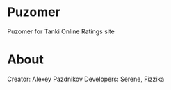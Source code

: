 # Puzomer
Puzomer for Tanki Online Ratings site

# About
Creator: Alexey Pazdnikov
Developers: Serene, Fizzika
